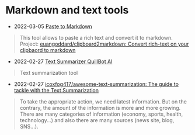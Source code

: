 # Markdown and text tools

- 2022-03-05 [Paste to Markdown](http://euangoddard.github.io/clipboard2markdown/)
> This tool allows to paste a rich text and convert it to markdown. Project: [euangoddard/clipboard2markdown: Convert rich-text on your clipbaord to markdown](https://github.com/euangoddard/clipboard2markdown)
- 2022-02-27 [Text Summarizer QuillBot AI](https://quillbot.com/summarize)
> Text summarization tool
- 2022-02-27 [icoxfog417/awesome-text-summarization: The guide to tackle with the Text Summarization](https://github.com/icoxfog417/awesome-text-summarization#libraries)
> To take the appropriate action, we need latest information.
But on the contrary, the amount of the information is more and more growing. There are many categories of information (economy, sports, health, technology...) and also there are many sources (news site, blog, SNS...).
